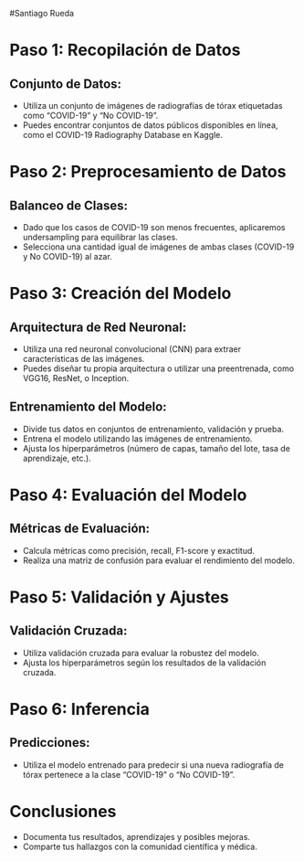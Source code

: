 #Santiago Rueda


# Paso 1: Recopilación de Datos

## Conjunto de Datos:
- Utiliza un conjunto de imágenes de radiografías de tórax etiquetadas como “COVID-19” y “No COVID-19”.
- Puedes encontrar conjuntos de datos públicos disponibles en línea, como el COVID-19 Radiography Database en Kaggle.

# Paso 2: Preprocesamiento de Datos

## Balanceo de Clases:
- Dado que los casos de COVID-19 son menos frecuentes, aplicaremos undersampling para equilibrar las clases.
- Selecciona una cantidad igual de imágenes de ambas clases (COVID-19 y No COVID-19) al azar.

# Paso 3: Creación del Modelo

## Arquitectura de Red Neuronal:
- Utiliza una red neuronal convolucional (CNN) para extraer características de las imágenes.
- Puedes diseñar tu propia arquitectura o utilizar una preentrenada, como VGG16, ResNet, o Inception.

## Entrenamiento del Modelo:
- Divide tus datos en conjuntos de entrenamiento, validación y prueba.
- Entrena el modelo utilizando las imágenes de entrenamiento.
- Ajusta los hiperparámetros (número de capas, tamaño del lote, tasa de aprendizaje, etc.).

# Paso 4: Evaluación del Modelo

## Métricas de Evaluación:
- Calcula métricas como precisión, recall, F1-score y exactitud.
- Realiza una matriz de confusión para evaluar el rendimiento del modelo.

# Paso 5: Validación y Ajustes

## Validación Cruzada:
- Utiliza validación cruzada para evaluar la robustez del modelo.
- Ajusta los hiperparámetros según los resultados de la validación cruzada.

# Paso 6: Inferencia

## Predicciones:
- Utiliza el modelo entrenado para predecir si una nueva radiografía de tórax pertenece a la clase “COVID-19” o “No COVID-19”.

# Conclusiones
- Documenta tus resultados, aprendizajes y posibles mejoras.
- Comparte tus hallazgos con la comunidad científica y médica.
